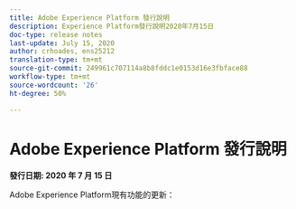 ```yaml
---
title: Adobe Experience Platform 發行說明
description: Experience Platform發行說明2020年7月15日
doc-type: release notes
last-update: July 15, 2020
author: crhoades, ens25212
translation-type: tm+mt
source-git-commit: 249961c707114a8b8fddc1e0153d16e3fbface88
workflow-type: tm+mt
source-wordcount: '26'
ht-degree: 50%

---
```



# Adobe Experience Platform 發行說明

**發行日期: 2020 年 7 月 15 日**

Adobe Experience Platform現有功能的更新：